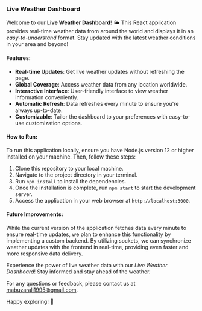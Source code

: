 ### Live Weather Dashboard

Welcome to our **Live Weather Dashboard**! 🌤️ This React application provides real-time weather data from around the world and displays it in an _easy-to-understand_ format. Stay updated with the latest weather conditions in your area and beyond!

#### Features:

- **Real-time Updates**: Get live weather updates without refreshing the page.
- **Global Coverage**: Access weather data from any location worldwide.
- **Interactive Interface**: User-friendly interface to view weather information conveniently.
- **Automatic Refresh**: Data refreshes every minute to ensure you're always up-to-date.
- **Customizable**: Tailor the dashboard to your preferences with easy-to-use customization options.

#### How to Run:

To run this application locally, ensure you have Node.js version 12 or higher installed on your machine. Then, follow these steps:

1. Clone this repository to your local machine.
2. Navigate to the project directory in your terminal.
3. Run `npm install` to install the dependencies.
4. Once the installation is complete, run `npm start` to start the development server.
5. Access the application in your web browser at `http://localhost:3000`.

#### Future Improvements:

While the current version of the application fetches data every minute to ensure real-time updates, we plan to enhance this functionality by implementing a custom backend. By utilizing sockets, we can synchronize weather updates with the frontend in real-time, providing even faster and more responsive data delivery.

Experience the power of live weather data with our _Live Weather Dashboard_! Stay informed and stay ahead of the weather.

For any questions or feedback, please contact us at [mabuzarali1995@gmail.com](mailto:mabuzarali1995@gmail.com).

Happy exploring! 🌈
